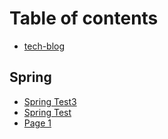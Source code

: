 # Table of contents

* [tech-blog](README.md)

## Spring

* [Spring Test3](spring/spring-test3.md)
* [Spring Test](spring/spring-test.md)
* [Page 1](spring/page-1.md)
